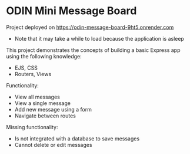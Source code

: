 # ODIN Mini Message Board
Project deployed on https://odin-message-board-9ht5.onrender.com

- Note that it may take a while to load because the application is asleep

This project demonstrates the concepts of building a basic Express app using the following knowledge:
- EJS, CSS
- Routers, Views

Functionality:
- View all messages
- View a single message
- Add new message using a form
- Navigate between routes

Missing functionality:
- Is not integrated with a database to save messages
- Cannot delete or edit messages